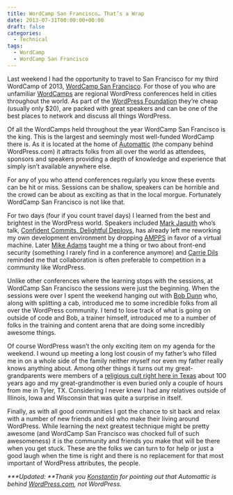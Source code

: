 ```yaml
---
title: WordCamp San Francisco… That’s a Wrap
date: 2013-07-31T00:00:00+00:00
draft: false
categories:
  - Technical
tags:
  - WordCamp
  - WordCamp San Francisco
---
```


Last weekend I had the opportunity to travel to San Francisco for my third WordCamp of 2013, [WordCamp San Francisco](http://2013.sf.wordcamp.org/schedule/ "WordCamp San Francisco 2013"). For those of you who are unfamiliar [WordCamps](http://central.wordcamp.org/ "WordCamp Central") are regional WordPress conferences held in cities throughout the world. As part of the [WordPress Foundation](http://wordpressfoundation.org/ "WordPress Foundation") they’re cheap (usually only $20), are packed with great speakers and can be one of the best places to network and discuss all things WordPress.

Of all the WordCamps held throughout the year WordCamp San Francisco is the king. This is the largest and seemingly most well-funded WordCamp there is. As it is located at the home of [Automattic](http://automattic.com/ "Automattic") (the company behind WordPress.com) it attracts folks from all over the world as attendees, sponsors and speakers providing a depth of knowledge and experience that simply isn’t available anywhere else.

For any of you who attend conferences regularly you know these events can be hit or miss. Sessions can be shallow, speakers can be horrible and the crowd can be about as exciting as that in the local morgue. Fortunately WordCamp San Francisco is not like that.

For two days (four if you count travel days) I learned from the best and brightest in the WordPress world. Speakers included [Mark Jaquith](http://markjaquith.com/ "Mark Jaquith") who’s talk, [Confident Commits, Delightful Deploys](http://wordpress.tv/2013/07/28/mark-jaquith-confident-commits-delightful-deploys-2/ "Confident Commits, Delightful Deploys on WordPress.tv"), has already left me reworking my own development environment by dropping [AMPPS](http://www.ampps.com/ "AMPPS") in favor of a virtual machine. Later [Mike Adams](http://profiles.wordpress.org/mdawaffe/ "Mike Adams on WordPress.org") taught me a thing or two about front-end security (something I rarely find in a conference anymore) and [Carrie Dils](http://www.carriedils.com/ "Carrie Dils") reminded me that collaboration is often preferable to competition in a community like WordPress.

Unlike other conferences where the learning stops with the sessions, at WordCamp San Francisco the sessions were just the beginning. When the sessions were over I spent the weekend hanging out with [Bob Dunn](http://bobwp.com/ "BobWP") who, along with splitting a cab, introduced me to some incredible folks from all over the WordPress community. I tend to lose track of what is going on outside of code and Bob, a trainer himself, introduced me to a number of folks in the training and content arena that are doing some incredibly awesome things.

Of course WordPress wasn’t the only exciting item on my agenda for the weekend. I wound up meeting a long lost cousin of my father’s who filled me in on a whole side of the family neither myself nor even my father really knows anything about. Among other things it turns out my great-grandparents were members of a [religious cult right here in Texas](http://www.tshaonline.org/handbook/online/articles/ueb07 "Burning Bush Colony") about 100 years ago and my great-grandmother is even buried only a couple of hours from me in Tyler, TX. Considering I never knew I had any relatives outside of Illinois, Iowa and Wisconsin that was quite a surprise in itself.

Finally, as with all good communities I got the chance to sit back and relax with a number of new friends and old who make their living around WordPress. While learning the next greatest technique might be pretty awesome (and WordCamp San Francisco was chocked full of such awesomeness) it is the community and friends you make that will be there when you get stuck. These are the folks we can turn to for help or just a good laugh when the time is right and there is no replacement for that most important of WordPress attributes, the people.

_***Updated: **Thank you [Konstantin](http://kovshenin.com/ "Konstantin Kovshenin") for pointing out that Automattic is behind [WordPress.com](http://wordpress.com "WordPress.com"), not WordPress._